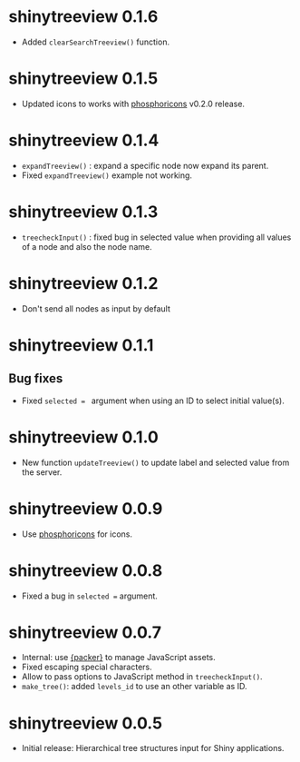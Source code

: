 # shinytreeview 0.1.6

* Added `clearSearchTreeview()` function.


# shinytreeview 0.1.5

* Updated icons to works with [phosphoricons](https://github.com/dreamRs/phosphoricons) v0.2.0 release.


# shinytreeview 0.1.4

* `expandTreeview()` : expand a specific node now expand its parent.
* Fixed `expandTreeview()` example not working.


# shinytreeview 0.1.3

* `treecheckInput()` : fixed bug in selected value when providing all values of a node and also the node name.


# shinytreeview 0.1.2

* Don't send all nodes as input by default


# shinytreeview 0.1.1

## Bug fixes

* Fixed `selected = ` argument when using an ID to select initial value(s).


# shinytreeview 0.1.0

* New function `updateTreeview()` to update label and selected value from the server.


# shinytreeview 0.0.9

* Use [phosphoricons](https://github.com/dreamRs/phosphoricons) for icons.


# shinytreeview 0.0.8

* Fixed a bug in `selected =` argument.


# shinytreeview 0.0.7

* Internal: use [{packer}](https://github.com/JohnCoene/packer) to manage JavaScript assets.
* Fixed escaping special characters.
* Allow to pass options to JavaScript method in `treecheckInput()`.
* `make_tree()`: added `levels_id` to use an other variable as ID.


# shinytreeview 0.0.5

* Initial release: Hierarchical tree structures input for Shiny applications.
